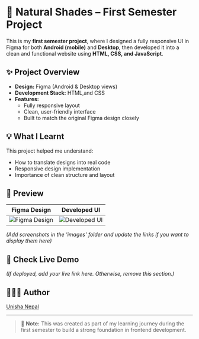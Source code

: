# 🌿 Natural Shades – First Semester Project

This is my **first semester project**, where I designed a fully responsive UI in Figma for both **Android (mobile)** and **Desktop**, then developed it into a clean and functional website using **HTML, CSS, and JavaScript**.

## ✨ **Project Overview**
- **Design:** Figma (Android & Desktop views)
- **Development Stack:** HTML,and CSS
- **Features:**
  - Fully responsive layout
  - Clean, user-friendly interface
  - Built to match the original Figma design closely

## 💡 **What I Learnt**
This project helped me understand:
- How to translate designs into real code
- Responsive design implementation
- Importance of clean structure and layout

## 📸 **Preview**
| Figma Design | Developed UI |
| --- | --- |
| ![Figma Design](images/figma_design.png) | ![Developed UI](images/developed_ui.png) |

*(Add screenshots in the 'images' folder and update the links if you want to display them here)*

## 🔗 **Check Live Demo**
*(If deployed, add your live link here. Otherwise, remove this section.)*

## 👩🏻‍💻 **Author**
[Unisha Nepal](https://github.com/nepalunisha)

---

> 📝 **Note:** This was created as part of my learning journey during the first semester to build a strong foundation in frontend development.

